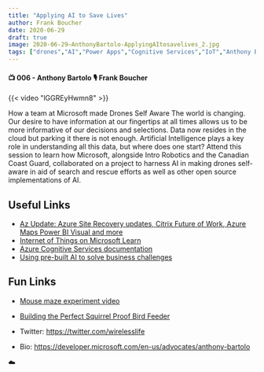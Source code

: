 ```yaml
---
title: "Applying AI to Save Lives"
author: Frank Boucher
date: 2020-06-29
draft: true
image: 2020-06-29–AnthonyBartolo-ApplyingAItosavelives_2.jpg
tags: ["drones","AI","Power Apps","Cognitive Services","IoT","Anthony Bartolo","Frank Boucher"]
---
```


#### 📺 006 - Anthony Bartolo 🎙️ Frank Boucher

<!--more-->

{{< video "lGGREyHwmn8" >}}

How a team at Microsoft made Drones Self Aware The world is changing. Our desire to have information at our fingertips at all times allows us to be more informative of our decisions and selections. Data now resides in the cloud but parking it there is not enough. Artificial Intelligence plays a key role in understanding all this data, but where does one start? Attend this session to learn how Microsoft, alongside Intro Robotics and the Canadian Coast Guard, collaborated on a project to harness AI in making drones self-aware in aid of search and rescue efforts as well as other open source implementations of AI.

## Useful Links

- [Az Update: Azure Site Recovery updates, Citrix Future of Work, Azure Maps Power BI Visual and more](https://techcommunity.microsoft.com/t5/itops-talk-blog/az-update-azure-site-recovery-updates-citrix-future-of-work/ba-p/1526775?WT.mc_id=allaroundazure-video-abartolo)
- [Internet of Things on Microsoft Learn](https://cda.ms/1t3)
- [Azure Cognitive Services documentation](https://docs.microsoft.com/en-us/azure/cognitive-services/?WT.mc_id=allaroundazure-blog-abartolo)
- [Using pre-built AI to solve business challenges](https://docs.microsoft.com/en-us/users/msignite2019/collections/zmqa7j28r7kr?WT.mc_id=allaroundazure-blog-abartolo)

## Fun Links

- [Mouse maze experiment video](https://www.youtube.com/watch?v=UB_37encRCI)
- [Building the Perfect Squirrel Proof Bird Feeder](https://www.youtube.com/watch?v=hFZFjoX2cGg)

- Twitter: https://twitter.com/wirelesslife
- Bio: https://developer.microsoft.com/en-us/advocates/anthony-bartolo

☁️
